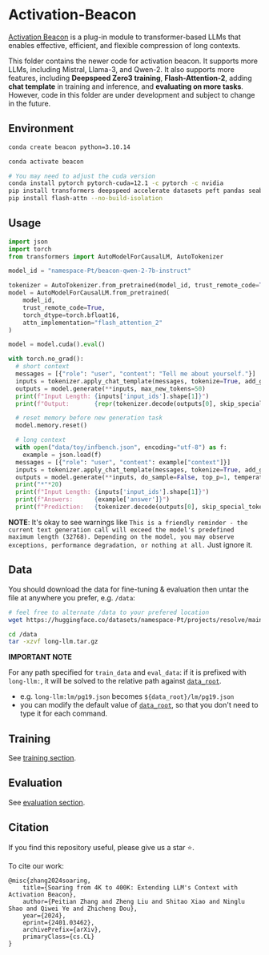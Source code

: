 # Activation-Beacon

[Activation Beacon](https://arxiv.org/abs/2401.03462) is a plug-in module to transformer-based LLMs that enables effective, efficient, and flexible compression of long contexts.

This folder contains the newer code for activation beacon. It supports more LLMs, including Mistral, Llama-3, and Qwen-2. It also supports more features, including **Deepspeed Zero3 training**, **Flash-Attention-2**, adding **chat template** in training and inference, and **evaluating on more tasks**. However, code in this folder are under development and subject to change in the future.

## Environment
```bash
conda create beacon python=3.10.14

conda activate beacon

# You may need to adjust the cuda version
conda install pytorch pytorch-cuda=12.1 -c pytorch -c nvidia
pip install transformers deepspeed accelerate datasets peft pandas seaborn rouge fuzzywuzzy jieba python-Levenshtein
pip install flash-attn --no-build-isolation
```

## Usage
```python
import json
import torch
from transformers import AutoModelForCausalLM, AutoTokenizer

model_id = "namespace-Pt/beacon-qwen-2-7b-instruct"

tokenizer = AutoTokenizer.from_pretrained(model_id, trust_remote_code=True)
model = AutoModelForCausalLM.from_pretrained(
    model_id, 
    trust_remote_code=True, 
    torch_dtype=torch.bfloat16, 
    attn_implementation="flash_attention_2"
)

model = model.cuda().eval()

with torch.no_grad():
  # short context
  messages = [{"role": "user", "content": "Tell me about yourself."}]
  inputs = tokenizer.apply_chat_template(messages, tokenize=True, add_generation_prompt=True, return_tensors="pt", return_dict=True).to("cuda")
  outputs = model.generate(**inputs, max_new_tokens=50)
  print(f"Input Length: {inputs['input_ids'].shape[1]}")
  print(f"Output:       {repr(tokenizer.decode(outputs[0], skip_special_tokens=True))}")

  # reset memory before new generation task
  model.memory.reset()

  # long context
  with open("data/toy/infbench.json", encoding="utf-8") as f:
    example = json.load(f)
  messages = [{"role": "user", "content": example["context"]}]
  inputs = tokenizer.apply_chat_template(messages, tokenize=True, add_generation_prompt=True, return_tensors="pt", return_dict=True).to("cuda")
  outputs = model.generate(**inputs, do_sample=False, top_p=1, temperature=1, max_new_tokens=20)[:, inputs["input_ids"].shape[1]:]
  print("*"*20)
  print(f"Input Length: {inputs['input_ids'].shape[1]}")
  print(f"Answers:      {example['answer']}")
  print(f"Prediction:   {tokenizer.decode(outputs[0], skip_special_tokens=True)}")
```
**NOTE**: It's okay to see warnings like `This is a friendly reminder - the current text generation call will exceed the model's predefined maximum length (32768). Depending on the model, you may observe exceptions, performance degradation, or nothing at all.` Just ignore it.


## Data
You should download the data for fine-tuning & evaluation then untar the file at anywhere you prefer, e.g. `/data`:
```bash
# feel free to alternate /data to your prefered location
wget https://huggingface.co/datasets/namespace-Pt/projects/resolve/main/long-llm.tar.gz?download=true -O /data/long-llm.tar.gz

cd /data
tar -xzvf long-llm.tar.gz
```

**IMPORTANT NOTE**

For any path specified for `train_data` and `eval_data`: if it is prefixed with `long-llm:`, it will be solved to the relative path against [`data_root`](./src/args.py). 
  - e.g. `long-llm:lm/pg19.json` becomes `${data_root}/lm/pg19.json`
  - you can modify the default value of [`data_root`](./src/args.py), so that you don't need to type it for each command.


## Training
See [training section](./examples/training.md).

## Evaluation
See [evaluation section](./examples/evaluation.md). 


## Citation
If you find this repository useful, please give us a star ⭐.

To cite our work:
```
@misc{zhang2024soaring,
    title={Soaring from 4K to 400K: Extending LLM's Context with Activation Beacon}, 
    author={Peitian Zhang and Zheng Liu and Shitao Xiao and Ninglu Shao and Qiwei Ye and Zhicheng Dou},
    year={2024},
    eprint={2401.03462},
    archivePrefix={arXiv},
    primaryClass={cs.CL}
}
```